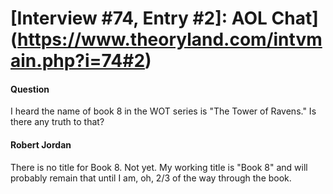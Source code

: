 # [Interview #74, Entry #2]: AOL Chat](https://www.theoryland.com/intvmain.php?i=74#2)

#### Question

I heard the name of book 8 in the WOT series is "The Tower of Ravens." Is there any truth to that?

#### Robert Jordan

There is no title for Book 8. Not yet. My working title is "Book 8" and will probably remain that until I am, oh, 2/3 of the way through the book.


